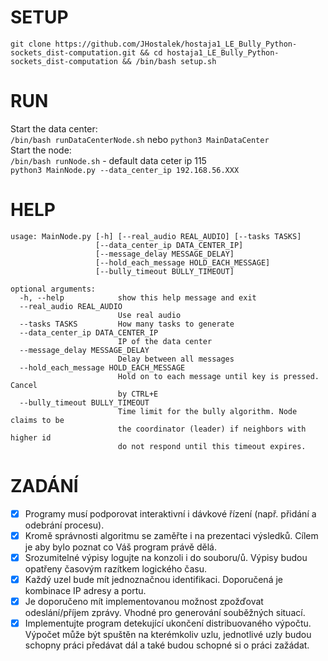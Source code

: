 # SETUP

`git clone https://github.com/JHostalek/hostaja1_LE_Bully_Python-sockets_dist-computation.git && cd hostaja1_LE_Bully_Python-sockets_dist-computation && /bin/bash setup.sh`

# RUN

Start the data center:<br>
`/bin/bash runDataCenterNode.sh` nebo `python3 MainDataCenter`<br>
Start the node:<br>
`/bin/bash runNode.sh` - default data ceter ip 115<br>
`python3 MainNode.py --data_center_ip 192.168.56.XXX`

# HELP

```
usage: MainNode.py [-h] [--real_audio REAL_AUDIO] [--tasks TASKS]
                   [--data_center_ip DATA_CENTER_IP]
                   [--message_delay MESSAGE_DELAY]
                   [--hold_each_message HOLD_EACH_MESSAGE]
                   [--bully_timeout BULLY_TIMEOUT]

optional arguments:
  -h, --help            show this help message and exit
  --real_audio REAL_AUDIO
                        Use real audio
  --tasks TASKS         How many tasks to generate
  --data_center_ip DATA_CENTER_IP
                        IP of the data center
  --message_delay MESSAGE_DELAY
                        Delay between all messages
  --hold_each_message HOLD_EACH_MESSAGE
                        Hold on to each message until key is pressed. Cancel
                        by CTRL+E
  --bully_timeout BULLY_TIMEOUT
                        Time limit for the bully algorithm. Node claims to be
                        the coordinator (leader) if neighbors with higher id
                        do not respond until this timeout expires.
```

# ZADÁNÍ

- [x] Programy musí podporovat interaktivní i dávkové řízení (např. přidání a odebrání procesu).
- [x] Kromě správnosti algoritmu se zaměřte i na prezentaci výsledků. Cílem je aby bylo poznat co Váš program právě dělá.
- [x] Srozumitelné výpisy logujte na konzoli i do souboru/ů. Výpisy budou opatřeny časovým razítkem logického času.
- [x] Každý uzel bude mít jednoznačnou identifikaci. Doporučená je kombinace IP adresy a portu.
- [x] Je doporučeno mít implementovanou možnost zpožďovat odeslání/příjem zprávy. Vhodné pro generování souběžných situací.
- [x] Implementujte program detekující ukončení distribuovaného výpočtu. Výpočet může být spuštěn na kterémkoliv uzlu, jednotlivé uzly budou schopny práci předávat dál a také budou
  schopné si o práci zažádat.
